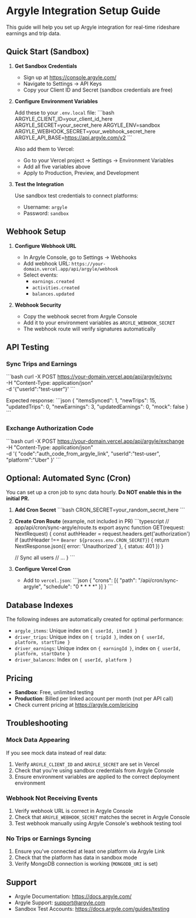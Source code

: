 # Argyle Integration Setup Guide

This guide will help you set up Argyle integration for real-time rideshare earnings and trip data.

## Quick Start (Sandbox)

1. **Get Sandbox Credentials**
   - Sign up at https://console.argyle.com/
   - Navigate to Settings → API Keys
   - Copy your Client ID and Secret (sandbox credentials are free)

2. **Configure Environment Variables**
   
   Add these to your `.env.local` file:
   \`\`\`bash
   ARGYLE_CLIENT_ID=your_client_id_here
   ARGYLE_SECRET=your_secret_here
   ARGYLE_ENV=sandbox
   ARGYLE_WEBHOOK_SECRET=your_webhook_secret_here
   ARGYLE_API_BASE=https://api.argyle.com/v2
   \`\`\`

   Also add them to Vercel:
   - Go to your Vercel project → Settings → Environment Variables
   - Add all five variables above
   - Apply to Production, Preview, and Development

3. **Test the Integration**
   
   Use sandbox test credentials to connect platforms:
   - Username: `argyle`
   - Password: `sandbox`

## Webhook Setup

1. **Configure Webhook URL**
   - In Argyle Console, go to Settings → Webhooks
   - Add webhook URL: `https://your-domain.vercel.app/api/argyle/webhook`
   - Select events:
     - `earnings.created`
     - `activities.created`
     - `balances.updated`

2. **Webhook Security**
   - Copy the webhook secret from Argyle Console
   - Add it to your environment variables as `ARGYLE_WEBHOOK_SECRET`
   - The webhook route will verify signatures automatically

## API Testing

### Sync Trips and Earnings

\`\`\`bash
curl -X POST https://your-domain.vercel.app/api/argyle/sync \
  -H "Content-Type: application/json" \
  -d '{"userId":"test-user"}'
\`\`\`

Expected response:
\`\`\`json
{
  "itemsSynced": 1,
  "newTrips": 15,
  "updatedTrips": 0,
  "newEarnings": 3,
  "updatedEarnings": 0,
  "mock": false
}
\`\`\`

### Exchange Authorization Code

\`\`\`bash
curl -X POST https://your-domain.vercel.app/api/argyle/exchange \
  -H "Content-Type: application/json" \
  -d '{
    "code":"auth_code_from_argyle_link",
    "userId":"test-user",
    "platform":"Uber"
  }'
\`\`\`

## Optional: Automated Sync (Cron)

You can set up a cron job to sync data hourly. **Do NOT enable this in the initial PR.**

1. **Add Cron Secret**
   \`\`\`bash
   CRON_SECRET=your_random_secret_here
   \`\`\`

2. **Create Cron Route** (example, not included in PR)
   \`\`\`typescript
   // app/api/cron/sync-argyle/route.ts
   export async function GET(request: NextRequest) {
     const authHeader = request.headers.get('authorization')
     if (authHeader !== `Bearer ${process.env.CRON_SECRET}`) {
       return NextResponse.json({ error: 'Unauthorized' }, { status: 401 })
     }
     
     // Sync all users
     // ...
   }
   \`\`\`

3. **Configure Vercel Cron**
   - Add to `vercel.json`:
   \`\`\`json
   {
     "crons": [{
       "path": "/api/cron/sync-argyle",
       "schedule": "0 * * * *"
     }]
   }
   \`\`\`

## Database Indexes

The following indexes are automatically created for optimal performance:

- `argyle_items`: Unique index on `{ userId, itemId }`
- `driver_trips`: Unique index on `{ tripId }`, index on `{ userId, platform, startTime }`
- `driver_earnings`: Unique index on `{ earningId }`, index on `{ userId, platform, startDate }`
- `driver_balances`: Index on `{ userId, platform }`

## Pricing

- **Sandbox**: Free, unlimited testing
- **Production**: Billed per linked account per month (not per API call)
- Check current pricing at https://argyle.com/pricing

## Troubleshooting

### Mock Data Appearing

If you see mock data instead of real data:
1. Verify `ARGYLE_CLIENT_ID` and `ARGYLE_SECRET` are set in Vercel
2. Check that you're using sandbox credentials from Argyle Console
3. Ensure environment variables are applied to the correct deployment environment

### Webhook Not Receiving Events

1. Verify webhook URL is correct in Argyle Console
2. Check that `ARGYLE_WEBHOOK_SECRET` matches the secret in Argyle Console
3. Test webhook manually using Argyle Console's webhook testing tool

### No Trips or Earnings Syncing

1. Ensure you've connected at least one platform via Argyle Link
2. Check that the platform has data in sandbox mode
3. Verify MongoDB connection is working (`MONGODB_URI` is set)

## Support

- Argyle Documentation: https://docs.argyle.com/
- Argyle Support: support@argyle.com
- Sandbox Test Accounts: https://docs.argyle.com/guides/testing
